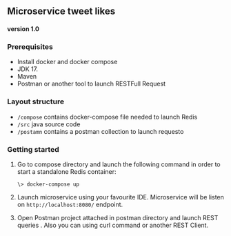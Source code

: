 ## Microservice tweet likes
#### version 1.0
### Prerequisites
 - Install docker and docker compose
 - JDK 17.
 - Maven
 - Postman or another tool to launch RESTFull Request

### Layout structure
 - `/compose` contains docker-compose file needed to launch Redis
 - `/src` java source code
 - `/postamn` contains a postman collection to launch requesto

### Getting started
 1. Go to compose directory and launch the following command in order to start a standalone Redis container:
    ```
    \> docker-compose up
    ```
    
2. Launch microservice using your favourite IDE. Microservice will be listen on `http://localhost:8080/` endpoint.
3. Open Postman project attached  in postman directory and launch REST queries . Also you can using curl command or another REST Client. 

